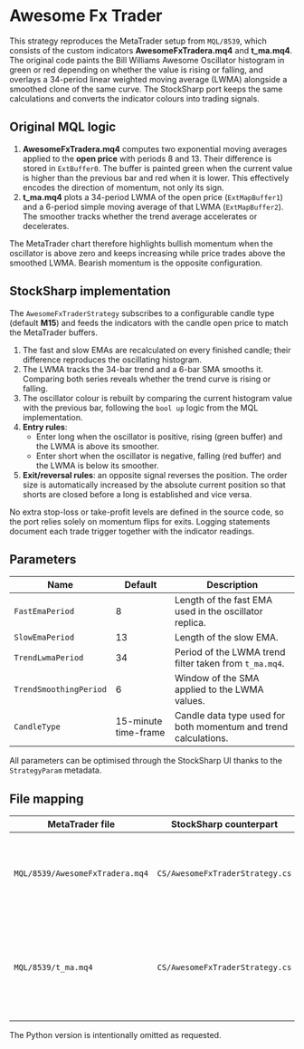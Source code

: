 # Awesome Fx Trader

This strategy reproduces the MetaTrader setup from `MQL/8539`, which consists of the custom indicators **AwesomeFxTradera.mq4** and **t_ma.mq4**. The original code paints the Bill Williams Awesome Oscillator histogram in green or red depending on whether the value is rising or falling, and overlays a 34-period linear weighted moving average (LWMA) alongside a smoothed clone of the same curve. The StockSharp port keeps the same calculations and converts the indicator colours into trading signals.

## Original MQL logic

1. **AwesomeFxTradera.mq4** computes two exponential moving averages applied to the **open price** with periods 8 and 13. Their difference is stored in `ExtBuffer0`. The buffer is painted green when the current value is higher than the previous bar and red when it is lower. This effectively encodes the direction of momentum, not only its sign.
2. **t_ma.mq4** plots a 34-period LWMA of the open price (`ExtMapBuffer1`) and a 6-period simple moving average of that LWMA (`ExtMapBuffer2`). The smoother tracks whether the trend average accelerates or decelerates.

The MetaTrader chart therefore highlights bullish momentum when the oscillator is above zero and keeps increasing while price trades above the smoothed LWMA. Bearish momentum is the opposite configuration.

## StockSharp implementation

The `AwesomeFxTraderStrategy` subscribes to a configurable candle type (default **M15**) and feeds the indicators with the candle open price to match the MetaTrader buffers.

1. The fast and slow EMAs are recalculated on every finished candle; their difference reproduces the oscillating histogram.
2. The LWMA tracks the 34-bar trend and a 6-bar SMA smooths it. Comparing both series reveals whether the trend curve is rising or falling.
3. The oscillator colour is rebuilt by comparing the current histogram value with the previous bar, following the `bool up` logic from the MQL implementation.
4. **Entry rules**:
   - Enter long when the oscillator is positive, rising (green buffer) and the LWMA is above its smoother.
   - Enter short when the oscillator is negative, falling (red buffer) and the LWMA is below its smoother.
5. **Exit/reversal rules**: an opposite signal reverses the position. The order size is automatically increased by the absolute current position so that shorts are closed before a long is established and vice versa.

No extra stop-loss or take-profit levels are defined in the source code, so the port relies solely on momentum flips for exits. Logging statements document each trade trigger together with the indicator readings.

## Parameters

| Name | Default | Description |
| --- | --- | --- |
| `FastEmaPeriod` | 8 | Length of the fast EMA used in the oscillator replica. |
| `SlowEmaPeriod` | 13 | Length of the slow EMA. |
| `TrendLwmaPeriod` | 34 | Period of the LWMA trend filter taken from `t_ma.mq4`. |
| `TrendSmoothingPeriod` | 6 | Window of the SMA applied to the LWMA values. |
| `CandleType` | 15-minute time-frame | Candle data type used for both momentum and trend calculations. |

All parameters can be optimised through the StockSharp UI thanks to the `StrategyParam` metadata.

## File mapping

| MetaTrader file | StockSharp counterpart | Notes |
| --- | --- | --- |
| `MQL/8539/AwesomeFxTradera.mq4` | `CS/AwesomeFxTraderStrategy.cs` | Recreates the EMA-on-open oscillator and its rising/falling colour logic. |
| `MQL/8539/t_ma.mq4` | `CS/AwesomeFxTraderStrategy.cs` | Implements the 34-period LWMA with a 6-period SMA smoother for trend detection. |

The Python version is intentionally omitted as requested.
